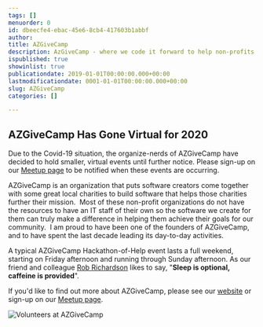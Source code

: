 ```yaml
---
tags: []
menuorder: 0
id: dbeecfe4-ebac-45e6-8cb4-417603b1abbf
author: 
title: AZGiveCamp
description: AzGiveCamp - where we code it forward to help non-profits in need.
ispublished: true
showinlist: true
publicationdate: 2019-01-01T00:00:00.000+00:00
lastmodificationdate: 0001-01-01T00:00:00.000+00:00
slug: AZGiveCamp
categories: []

---
```

## AZGiveCamp Has Gone Virtual for 2020

Due to the Covid-19 situation, the organize-nerds of AZGiveCamp have decided to hold smaller, virtual events until further notice. Please sign-up on our [Meetup page](https://meetup.com/azgivecamp) to be notified when these events are occurring.

AZGiveCamp is an organization that puts software creators come together with some great local charities to build software that helps those charities further their mission.  Most of these non-profit organizations do not have the resources to have an IT staff of their own so the software we create for them can truly make a difference in helping them achieve their goals for our community.  I am proud to have been one of the founders of AZGiveCamp, and to have spent the last decade leading its day-to-day activities.

A typical AZGiveCamp Hackathon-of-Help event lasts a full weekend, starting on Friday afternoon and running through Sunday afternoon. As our friend and colleague [Rob Richardson](http://twitter.com/rob_rich) likes to say, "**Sleep is optional, caffeine is provided**".

If you'd like to find out more about AZGiveCamp, please see our [website](http://www.azgivecamp.org) or sign-up on our [Meetup page](https://meetup.com/azgivecamp).

![Volunteers at AZGiveCamp]({PathToRoot}/Images/AZGiveCamp_600Wide.jpg)
